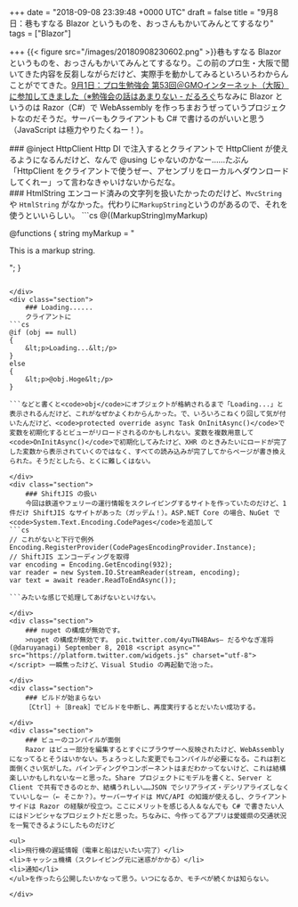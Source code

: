 
+++
date = "2018-09-08 23:39:48 +0000 UTC"
draft = false
title = "9月8日：巷もすなる Blazor というものを、おっさんもかいてみんとてするなり"
tags = ["Blazor"]

+++
{{< figure src="/images/20180908230602.png"  >}}巷もすなる Blazor というものを、おっさんもかいてみんとてするなり。この前のプロ生・大阪で聞いてきた内容を反芻しながらだけど、実際手を動かしてみるといろいろわからんことがでてきた。[9月1日：プロ生勉強会 第53回＠GMOインターネット（大阪）に参加してきました（※勉強会の話はあまりない - だるろぐ](https://blog.daruyanagi.jp/entry/2018/09/06/004356)ちなみに Blazor というのは Razor（C#）で WebAssembly を作っちまおうぜっていうプロジェクトなのだそうだ。サーバーもクライアントも C# で書けるのがいいと思う（JavaScript は極力やりたくねー！）。

<div class="section">
    ### @inject HttpClient Http
    DI で注入するとクライアントで HttpClient が使えるようになるんだけど、なんで @using じゃないのかなー……たぶん「HttpClient をクライアントで使うぜー、アセンブリをローカルへダウンロードしてくれー」って言わなきゃいけないからだな。

</div>
<div class="section">
    ### HtmlString
    エンコード済みの文字列を扱いたかったのだけど、<code>MvcString</code> や <code>HtmlString</code> がなかった。代わりに<code>MarkupString</code>というのがあるので、それを使うといいらしい。
```cs
@((MarkupString)myMarkup)

@functions {
    string myMarkup = "<p>This is a markup string.</p>";
}

```詳しくはみんな大好き StackOverFlow を参照。[Is there an equivalent to Html.Raw in Blazor?](https://stackoverflow.com/questions/50604366/is-there-an-equivalent-to-html-raw-in-blazor)むしろワークアラウンドの2個目が大事そうな気がする。その先のリンクにある issue でしゃべってる内容がさっぱりわからんが、そこらへんは Blazor の仕組みをもう少し知らないとダメだな。

</div>
<div class="section">
    ### Loading......
    クライアントに
```cs
@if (obj == null)
{
    &lt;p>Loading...&lt;/p>
}
else
{
    &lt;p>@obj.Hoge&lt;/p>
}

```などと書くと<code>obj</code>にオブジェクトが格納されるまで「Loading...」と表示されるんだけど、これがなぜかよくわからんかった。で、いろいろこねくり回して気が付いたんだけど、<code>protected override async Task OnInitAsync()</code>で変数を初期化するとビューがリロードされるのかもしれない。変数を複数用意して<code>OnInitAsync()</code>で初期化してみたけど、XHR のときみたいにロードが完了した変数から表示されていくのではなく、すべての読み込みが完了してからページが書き換えられた。そうだとしたら、とくに難しくはない。

</div>
<div class="section">
    ### ShiftJIS の扱い
    今回は鉄道やフェリーの運行情報をスクレイピングするサイトを作っていたのだけど、1件だけ ShiftJIS なサイトがあった（ガッデム！）。ASP.NET Core の場合、NuGet で<code>System.Text.Encoding.CodePages</code>を追加して
```cs
// これがないと下行で例外
Encoding.RegisterProvider(CodePagesEncodingProvider.Instance); 
// ShiftJIS エンコーディングを取得
var encoding = Encoding.GetEncoding(932); 
var reader = new System.IO.StreamReader(stream, encoding);
var text = await reader.ReadToEndAsync());

```みたいな感じで処理してあげないといけない。

</div>
<div class="section">
    ### nuget の構成が無効です。
    >nuget の構成が無効です。 pic.twitter.com/4yuTN4BAws— だるやなぎ准将 (@daruyanagi) September 8, 2018 <script async="" src="https://platform.twitter.com/widgets.js" charset="utf-8"></script> 一瞬焦ったけど、Visual Studio の再起動で治った。

</div>
<div class="section">
    ### ビルドが始まらない
    ［Ctrl］＋［Break］でビルドを中断し、再度実行するとだいたい成功する。

</div>
<div class="section">
    ### ビューのコンパイルが面倒
    Razor はビュー部分を編集するとすぐにブラウザーへ反映されたけど、WebAssembly になってるとそうはいかない。ちょろっとした変更でもコンパイルが必要になる。これは割と面倒くさい気がした。バインディングやコンポーネントはまだわかってないけど、これは結構楽しいかもしれないなーと思った。Share プロジェクトにモデルを書くと、Server と Client で共有できるのとか、結構うれしい……JSON でシリアライズ・デシリアライズしなくていいしなー（← そこか？）。サーバーサイドは MVC/API の知識が使えるし、クライアントサイドは Razor の経験が役立つ。ここにメリットを感じる人＆なんでも C# で書きたい人にはドンピシャなプロジェクトだと思った。ちなみに、今作ってるアプリは愛媛県の交通状況を一覧できるようにしたものだけど

<ul>
<li>飛行機の遅延情報（電車と船はだいたい完了）</li>
<li>キャッシュ機構（スクレイピング元に迷惑がかかる）</li>
<li>通知</li>
</ul>を作ったら公開したいかなって思う。いつになるか、モチベが続くかは知らない。

</div>

